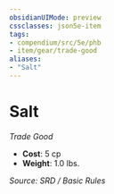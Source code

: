 ```yaml
---
obsidianUIMode: preview
cssclasses: json5e-item
tags:
- compendium/src/5e/phb
- item/gear/trade-good
aliases: 
- "Salt"
---
```

# Salt
*Trade Good*  

- **Cost**: 5 cp
- **Weight**: 1.0 lbs.

*Source: SRD / Basic Rules*